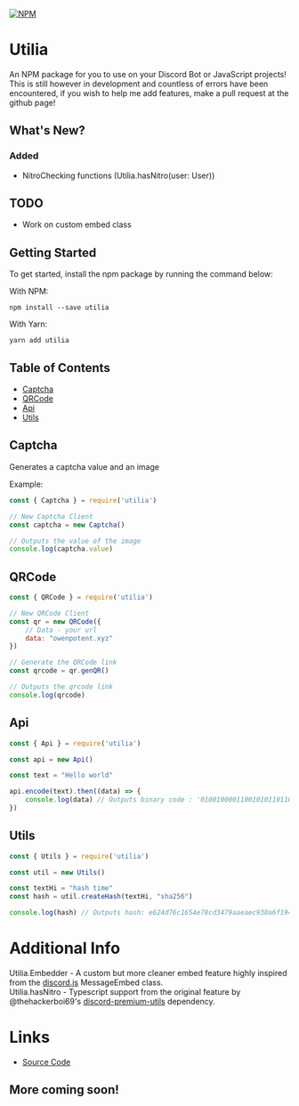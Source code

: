 [![NPM](https://nodei.co/npm/utilia.png)](https://nodei.co/npm/utilia/)

# Utilia
 An NPM package for you to use on your Discord Bot or JavaScript projects! This is still however in development and countless of errors have been encountered, if you wish to help me add features, make a pull request at the github page!

## What's New?

### Added
- NitroChecking functions (Utilia.hasNitro(user: User))

## TODO

- Work on custom embed class

 ## Getting Started

 To get started, install the npm package by running the command below:

With NPM:

```shell
npm install --save utilia
```

With Yarn:

```shell
yarn add utilia
```

## Table of Contents

- [Captcha](##Captcha)
- [QRCode](##QRCode)
- [Api](##Api)
- [Utils](##Utils)

## Captcha

Generates a captcha value and an image

Example:

```js
const { Captcha } = require('utilia')

// New Captcha Client
const captcha = new Captcha()

// Outputs the value of the image
console.log(captcha.value)
```

## QRCode

```js
const { QRCode } = require('utilia')

// New QRCode Client
const qr = new QRCode({
    // Data - your url
    data: "owenpotent.xyz"
})

// Generate the QRCode link
const qrcode = qr.genQR()

// Outputs the qrcode link
console.log(qrcode)
```

## Api

```js
const { Api } = require('utilia')

const api = new Api()

const text = "Hello world"

api.encode(text).then((data) => {
    console.log(data) // Outputs binary code : '0100100001100101011011000110110001101111001000000111011101101111011100100110110001100100
})
```

## Utils

```js
const { Utils } = require('utilia')

const util = new Utils()

const textHi = "hash time"
const hash = util.createHash(textHi, "sha256")

console.log(hash) // Outputs hash: e624d76c1654e78cd3479aaeaec930a6f194ab349878201d645de8912fb8a4ca
```

# Additional Info

Utilia.Embedder - A custom but more cleaner embed feature highly inspired from the [discord.js](https://discord.js.org) MessageEmbed class.  
Utilia.hasNitro - Typescript support from the original feature by @thehackerboi69's [discord-premium-utils](https://www.npmjs.com/package/discord-premium-utils) dependency.  


# Links
- [Source Code](https://github.com/OwenPotent/utilia)

## More coming soon!